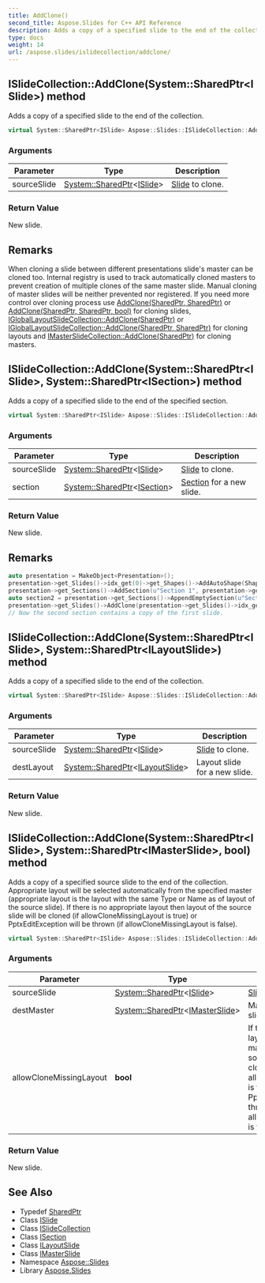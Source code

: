 ```yaml
---
title: AddClone()
second_title: Aspose.Slides for C++ API Reference
description: Adds a copy of a specified slide to the end of the collection.
type: docs
weight: 14
url: /aspose.slides/islidecollection/addclone/
---
```

## ISlideCollection::AddClone(System::SharedPtr\<ISlide\>) method


Adds a copy of a specified slide to the end of the collection.

```cpp
virtual System::SharedPtr<ISlide> Aspose::Slides::ISlideCollection::AddClone(System::SharedPtr<ISlide> sourceSlide)=0
```


### Arguments

| Parameter | Type | Description |
| --- | --- | --- |
| sourceSlide | [System::SharedPtr](../../../system/sharedptr/)\<[ISlide](../../islide/)\> | [Slide](../../slide/) to clone. |

### Return Value

New slide.
## Remarks



When cloning a slide between different presentations slide's master can be cloned too. Internal registry is used to track automatically cloned masters to prevent creation of multiple clones of the same master slide. Manual cloning of master slides will be neither prevented nor registered. If you need more control over cloning process use [AddClone(SharedPtr<ISlide>, SharedPtr<ILayoutSlide>)](./) or [AddClone(SharedPtr<ISlide>, SharedPtr<IMasterSlide>, bool)](./) for cloning slides, [IGlobalLayoutSlideCollection::AddClone(SharedPtr<ILayoutSlide>)](../../igloballayoutslidecollection/addclone/) or [IGlobalLayoutSlideCollection::AddClone(SharedPtr<ILayoutSlide>, SharedPtr<IMasterSlide>)](../../igloballayoutslidecollection/addclone/) for cloning layouts and [IMasterSlideCollection::AddClone(SharedPtr<IMasterSlide>)](../../imasterslidecollection/addclone/) for cloning masters. 
## ISlideCollection::AddClone(System::SharedPtr\<ISlide\>, System::SharedPtr\<ISection\>) method


Adds a copy of a specified slide to the end of the specified section.

```cpp
virtual System::SharedPtr<ISlide> Aspose::Slides::ISlideCollection::AddClone(System::SharedPtr<ISlide> sourceSlide, System::SharedPtr<ISection> section)=0
```


### Arguments

| Parameter | Type | Description |
| --- | --- | --- |
| sourceSlide | [System::SharedPtr](../../../system/sharedptr/)\<[ISlide](../../islide/)\> | [Slide](../../slide/) to clone. |
| section | [System::SharedPtr](../../../system/sharedptr/)\<[ISection](../../isection/)\> | [Section](../../section/) for a new slide. |

### Return Value

New slide.
## Remarks



```cpp
auto presentation = MakeObject<Presentation>();
presentation->get_Slides()->idx_get(0)->get_Shapes()->AddAutoShape(ShapeType::Rectangle, 200.0f, 50.0f, 300.0f, 100.0f);
presentation->get_Sections()->AddSection(u"Section 1", presentation->get_Slides()->idx_get(0));
auto section2 = presentation->get_Sections()->AppendEmptySection(u"Section 2");
presentation->get_Slides()->AddClone(presentation->get_Slides()->idx_get(0), section2);
// Now the second section contains a copy of the first slide.
```


## ISlideCollection::AddClone(System::SharedPtr\<ISlide\>, System::SharedPtr\<ILayoutSlide\>) method


Adds a copy of a specified slide to the end of the collection.

```cpp
virtual System::SharedPtr<ISlide> Aspose::Slides::ISlideCollection::AddClone(System::SharedPtr<ISlide> sourceSlide, System::SharedPtr<ILayoutSlide> destLayout)=0
```


### Arguments

| Parameter | Type | Description |
| --- | --- | --- |
| sourceSlide | [System::SharedPtr](../../../system/sharedptr/)\<[ISlide](../../islide/)\> | [Slide](../../slide/) to clone. |
| destLayout | [System::SharedPtr](../../../system/sharedptr/)\<[ILayoutSlide](../../ilayoutslide/)\> | Layout slide for a new slide. |

### Return Value

New slide.

## ISlideCollection::AddClone(System::SharedPtr\<ISlide\>, System::SharedPtr\<IMasterSlide\>, bool) method


Adds a copy of a specified source slide to the end of the collection. Appropriate layout will be selected automatically from the specified master (appropriate layout is the layout with the same Type or Name as of layout of the source slide). If there is no appropriate layout then layout of the source slide will be cloned (if allowCloneMissingLayout is true) or PptxEditException will be thrown (if allowCloneMissingLayout is false).

```cpp
virtual System::SharedPtr<ISlide> Aspose::Slides::ISlideCollection::AddClone(System::SharedPtr<ISlide> sourceSlide, System::SharedPtr<IMasterSlide> destMaster, bool allowCloneMissingLayout)=0
```


### Arguments

| Parameter | Type | Description |
| --- | --- | --- |
| sourceSlide | [System::SharedPtr](../../../system/sharedptr/)\<[ISlide](../../islide/)\> | [Slide](../../slide/) to clone. |
| destMaster | [System::SharedPtr](../../../system/sharedptr/)\<[IMasterSlide](../../imasterslide/)\> | Master slide for a new slide. |
| allowCloneMissingLayout | **bool** | If there is no appropriate layout in specified master then layout of the source slide will be cloned (if allowCloneMissingLayout is true) or PptxEditException will be thrown (if allowCloneMissingLayout is false). |

### Return Value

New slide.

## See Also

* Typedef [SharedPtr](../../../system/sharedptr/)
* Class [ISlide](../../islide/)
* Class [ISlideCollection](../)
* Class [ISection](../../isection/)
* Class [ILayoutSlide](../../ilayoutslide/)
* Class [IMasterSlide](../../imasterslide/)
* Namespace [Aspose::Slides](../../)
* Library [Aspose.Slides](../../../)